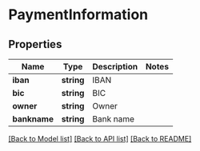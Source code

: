 # PaymentInformation

## Properties
Name | Type | Description | Notes
------------ | ------------- | ------------- | -------------
**iban** | **string** | IBAN | 
**bic** | **string** | BIC | 
**owner** | **string** | Owner | 
**bankname** | **string** | Bank name | 

[[Back to Model list]](../README.md#documentation-for-models) [[Back to API list]](../README.md#documentation-for-api-endpoints) [[Back to README]](../../README.md)


